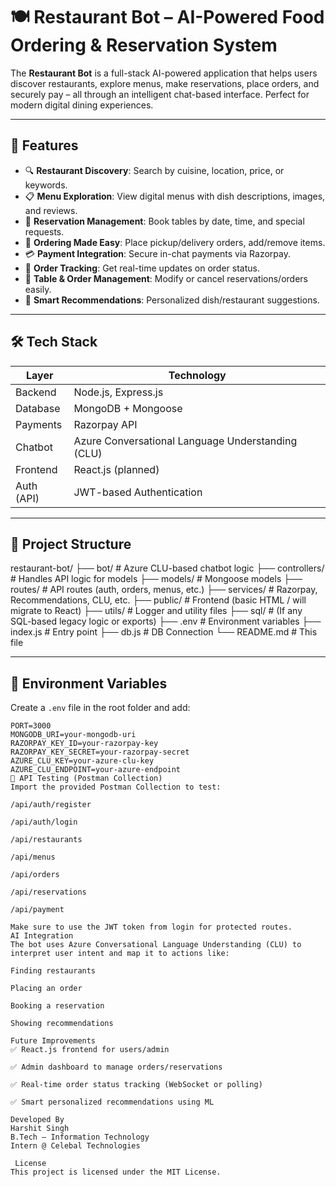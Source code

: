 # 🍽️ Restaurant Bot – AI-Powered Food Ordering & Reservation System

The **Restaurant Bot** is a full-stack AI-powered application that helps users discover restaurants, explore menus, make reservations, place orders, and securely pay – all through an intelligent chat-based interface. Perfect for modern digital dining experiences.

---

## 🚀 Features

- 🔍 **Restaurant Discovery**: Search by cuisine, location, price, or keywords.
- 📋 **Menu Exploration**: View digital menus with dish descriptions, images, and reviews.
- 📅 **Reservation Management**: Book tables by date, time, and special requests.
- 🛒 **Ordering Made Easy**: Place pickup/delivery orders, add/remove items.
- 💳 **Payment Integration**: Secure in-chat payments via Razorpay.
- 🚚 **Order Tracking**: Get real-time updates on order status.
- 🧾 **Table & Order Management**: Modify or cancel reservations/orders easily.
- 🎯 **Smart Recommendations**: Personalized dish/restaurant suggestions.

---

## 🛠️ Tech Stack

| Layer         | Technology                          |
|---------------|--------------------------------------|
| Backend       | Node.js, Express.js                  |
| Database      | MongoDB + Mongoose                   |
| Payments      | Razorpay API                         |
| Chatbot       | Azure Conversational Language Understanding (CLU) |
| Frontend      | React.js (planned)                   |
| Auth (API)    | JWT-based Authentication             |

---

## 📁 Project Structure

restaurant-bot/
├── bot/ # Azure CLU-based chatbot logic
├── controllers/ # Handles API logic for models
├── models/ # Mongoose models
├── routes/ # API routes (auth, orders, menus, etc.)
├── services/ # Razorpay, Recommendations, CLU, etc.
├── public/ # Frontend (basic HTML / will migrate to React)
├── utils/ # Logger and utility files
├── sql/ # (If any SQL-based legacy logic or exports)
├── .env # Environment variables
├── index.js # Entry point
├── db.js # DB Connection
└── README.md # This file

---

## 🔐 Environment Variables

Create a `.env` file in the root folder and add:

```env
PORT=3000
MONGODB_URI=your-mongodb-uri
RAZORPAY_KEY_ID=your-razorpay-key
RAZORPAY_KEY_SECRET=your-razorpay-secret
AZURE_CLU_KEY=your-azure-clu-key
AZURE_CLU_ENDPOINT=your-azure-endpoint
🧪 API Testing (Postman Collection)
Import the provided Postman Collection to test:

/api/auth/register

/api/auth/login

/api/restaurants

/api/menus

/api/orders

/api/reservations

/api/payment

Make sure to use the JWT token from login for protected routes.
AI Integration
The bot uses Azure Conversational Language Understanding (CLU) to interpret user intent and map it to actions like:

Finding restaurants

Placing an order

Booking a reservation

Showing recommendations

Future Improvements
✅ React.js frontend for users/admin

✅ Admin dashboard to manage orders/reservations

✅ Real-time order status tracking (WebSocket or polling)

✅ Smart personalized recommendations using ML

Developed By
Harshit Singh
B.Tech – Information Technology
Intern @ Celebal Technologies

 License
This project is licensed under the MIT License.



